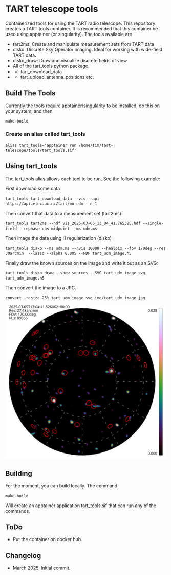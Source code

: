 # TART telescope tools

Containerized tools for using the TART radio telescope. This repository creates a TART tools container. It is recommended that this container be used using apptainer (or singularity). The tools available are

* tart2ms: Create and manipulate measurement sets from TART data
* disko: Discrete Sky Operator imaging. Ideal for working with wide-field TART data.
* disko_draw: Draw and visualize discrete fields of view
* All of the tart_tools python package.
* * tart_download_data
* * tart_upload_antenna_positions etc.

## Build The Tools

Currently the tools require [apptainer/singularity](https://apptainer.org/) to be installed, do this on your system, and then

    make build

### Create an alias called tart_tools

    alias tart_tools='apptainer run /home/tim/tart-telescope/tools/tart_tools.sif'

## Using tart_tools

The tart_tools alias allows each tool to be run. See the following example:

First download some data

    tart_tools tart_download_data --vis --api https://api.elec.ac.nz/tart/mu-udm --n 1

Then convert that data to a measurement set (tart2ms)

    tart_tools tart2ms --hdf vis_2025-03-05_13_04_41.765325.hdf --single-field --rephase obs-midpoint --ms udm.ms
    
Then image the data using l1 regularization (disko)

    tart_tools disko --ms udm.ms --nvis 10000 --healpix --fov 170deg --res 30arcmin  --lasso --alpha 0.005 --HDF tart_udm_image.h5

Finally draw the known sources on the image and write it out as an SVG:

    tart_tools disko_draw --show-sources --SVG tart_udm_image.svg tart_udm_image.h5

Then convert the image to a JPG.

    convert -resize 25% tart_udm_image.svg img/tart_udm_image.jpg
    
![TART radio image](img/tart_udm_image.jpg)

## Building

For the moment, you can build locally. The command

    make build

Will create an apptainer application tart_tools.sif that can run any of the commands.

## ToDo

* Put the container on docker hub.

## Changelog

* March 2025. Initial commit.
